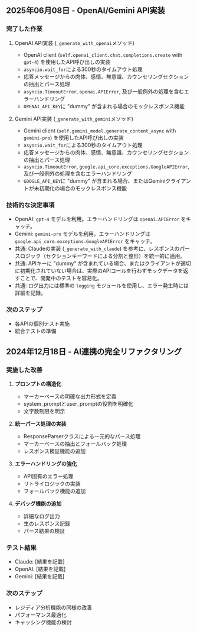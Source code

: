 ## 2025年06月08日 - OpenAI/Gemini API実装

### 完了した作業
1. OpenAI API実装 (`_generate_with_openai`メソッド)
   - OpenAI client (`self.openai_client.chat.completions.create` with `gpt-4`) を使用したAPI呼び出しの実装
   - `asyncio.wait_for`による300秒のタイムアウト処理
   - 応答メッセージからの肉体、感情、無意識、カウンセリングセクションの抽出とパース処理
   - `asyncio.TimeoutError`, `openai.APIError`, 及び一般例外の処理を含むエラーハンドリング
   - `OPENAI_API_KEY`に "dummy" が含まれる場合のモックレスポンス機能

2. Gemini API実装 (`_generate_with_gemini`メソッド)
   - Gemini client (`self.gemini_model.generate_content_async` with `gemini-pro`) を使用したAPI呼び出しの実装
   - `asyncio.wait_for`による300秒のタイムアウト処理
   - 応答メッセージからの肉体、感情、無意識、カウンセリングセクションの抽出とパース処理
   - `asyncio.TimeoutError`, `google.api_core.exceptions.GoogleAPIError`, 及び一般例外の処理を含むエラーハンドリング
   - `GOOGLE_API_KEY`に "dummy" が含まれる場合、またはGeminiクライアントが未初期化の場合のモックレスポンス機能

### 技術的な決定事項
- OpenAI: `gpt-4` モデルを利用。エラーハンドリングは `openai.APIError` をキャッチ。
- Gemini: `gemini-pro` モデルを利用。エラーハンドリングは `google.api_core.exceptions.GoogleAPIError` をキャッチ。
- 共通: Claudeの実装 (`_generate_with_claude`) を参考に、レスポンスのパースロジック（セクションキーワードによる分割と整形）を統一的に適用。
- 共通: APIキーに "dummy" が含まれている場合、またはクライアントが適切に初期化されていない場合は、実際のAPIコールを行わずモックデータを返すことで、開発中のテストを容易化。
- 共通: ログ出力には標準の `logging` モジュールを使用し、エラー発生時には詳細を記録。

### 次のステップ
- 各APIの個別テスト実施
- 統合テストの準備
## 2024年12月18日 - AI連携の完全リファクタリング

### 実施した改善
1. **プロンプトの構造化**
   - マーカーベースの明確な出力形式を定義
   - system_promptとuser_promptの役割を明確化
   - 文字数制限を明示

2. **統一パース処理の実装**
   - ResponseParserクラスによる一元的なパース処理
   - マーカーベースの抽出とフォールバック処理
   - レスポンス検証機能の追加

3. **エラーハンドリングの強化**
   - API固有のエラー処理
   - リトライロジックの実装
   - フォールバック機能の追加

4. **デバッグ機能の追加**
   - 詳細なログ出力
   - 生のレスポンス記録
   - パース結果の検証

### テスト結果
- Claude: [結果を記載]
- OpenAI: [結果を記載]
- Gemini: [結果を記載]

### 次のステップ
- レジディア分析機能の同様の改善
- パフォーマンス最適化
- キャッシング機能の検討
```
